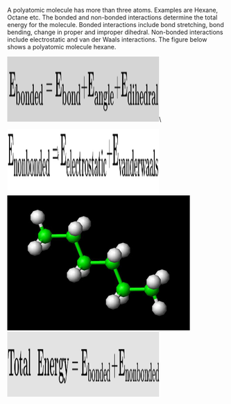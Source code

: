 A polyatomic molecule has more than three atoms. Examples are Hexane, Octane etc. The bonded and non-bonded interactions determine the total energy for the molecule. Bonded interactions include bond stretching, bond bending, change in proper and improper dihedral. Non-bonded interactions include electrostatic and van der Waals interactions. The figure below shows a polyatomic molecule hexane.

<img src="images/manbody2.png" width="350" height="150">\


<img src="images/Screenshot-2.png" width="350" height="150">    

<br/>
<img src="images/hexane.jpg">    

<br/>
<img src="images/totalenergy.png" width="350" height="150">    

